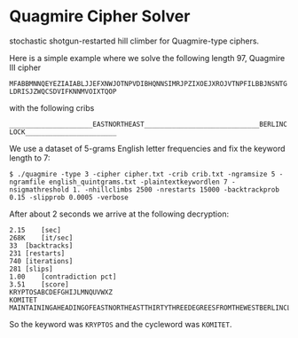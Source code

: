 # Quagmire Cipher Solver
stochastic shotgun-restarted hill climber for Quagmire-type ciphers.

Here is a simple example where we solve the following length 97, Quagmire III cipher

```MFABBMNNQEYEZIAIABLJJEFXNWJOTNPVDIBHQNNSIMRJPZIXOEJXROJVTNPFILBBJNSNTGLDRISJZWQCSDVIFKNNMVOIXTQOP```

with the following cribs

```_____________________EASTNORTHEAST_____________________________BERLINCLOCK_______________________```

We use a dataset of 5-grams English letter frequencies and fix the keyword length to 7:

```$ ./quagmire -type 3 -cipher cipher.txt -crib crib.txt -ngramsize 5 -ngramfile english_quintgrams.txt -plaintextkeywordlen 7 -nsigmathreshold 1. -nhillclimbs 2500 -nrestarts 15000 -backtrackprob 0.15 -slipprob 0.0005 -verbose```

After about 2 seconds we arrive at the following decryption: 

```
2.15	[sec]
268K	[it/sec]
33	[backtracks]
231	[restarts]
740	[iterations]
281	[slips]
1.00	[contradiction pct]
3.51	[score]
KRYPTOSABCDEFGHIJLMNQUVWXZ
KOMITET
MAINTAININGAHEADINGOFEASTNORTHEASTTHIRTYTHREEDEGREESFROMTHEWESTBERLINCLOCKYOUWILLSEEFURTHERINFORM
```

So the keyword was `KRYPTOS` and the cycleword was `KOMITET`. 
